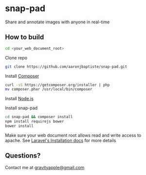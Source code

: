snap-pad
========

Share and annotate images with anyone in real-time

How to build
------------

```bash
cd <your_web_document_root>
```

Clone repo

```bash
git clone https://github.com/aaronjbaptiste/snap-pad.git
```
Install [Composer](http://getcomposer.org/doc/00-intro.md)

```bash
curl -sS https://getcomposer.org/installer | php
mv composer.phar /usr/local/bin/composer
```

Install [Node.js](http://nodejs.org/)

Install snap-pad

```bash
cd snap-pad && composer install
npm install requirejs bower
bower install
```

Make sure your web document root allows read and write access to apache. See [Laravel's Installation docs](http://laravel.com/docs/installation) for more details


Questions?
----------

Contact me at gravityapple@gmail.com

